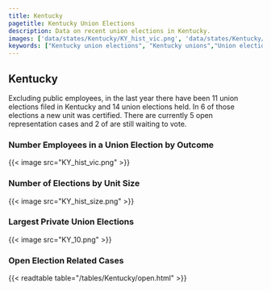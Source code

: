 ```yaml
---
title: Kentucky
pagetitle: Kentucky Union Elections
description: Data on recent union elections in Kentucky.
images: ['data/states/Kentucky/KY_hist_vic.png', 'data/states/Kentucky/KY_hist_size.png', 'data/states/Kentucky/KY_10.png']
keywords: ["Kentucky union elections", "Kentucky unions","Union elections"]
---
```

##  Kentucky

Excluding public employees, in the last year there have been 11 union elections filed in Kentucky and 14 union elections held. In 6 of those elections a new unit was certified. There are currently 5 open representation cases and 2 of are still waiting to vote.

### Number Employees in a Union Election by Outcome
{{< image src="KY_hist_vic.png" >}}

### Number of Elections by Unit Size
{{< image src="KY_hist_size.png" >}}

### Largest Private Union Elections
{{< image src="KY_10.png" >}}

### Open Election Related Cases
{{< readtable table="/tables/Kentucky/open.html" >}}

